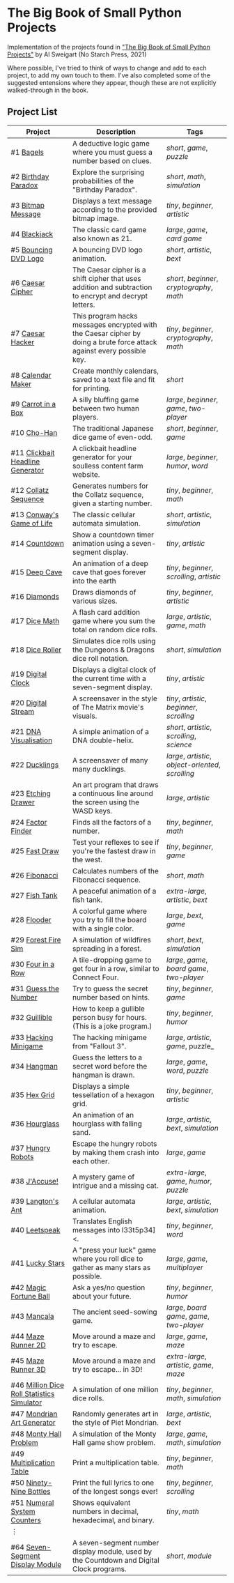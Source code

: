 # The Big Book of Small Python Projects
Implementation of the projects found in ["The Big Book of Small Python Projects"](https://inventwithpython.com/bigbookpython/) by Al Sweigart (No Starch Press, 2021)

Where possible, I've tried to think of ways to change and add to each project, to add my own touch to them. I've also completed some of the suggested entensions where they appear, though these are not explicitly walked-through in the book.

## Project List

| Project | Description | Tags |
|--------|--------|--------|
| #1 [Bagels](/Projects/Project%20%2301%20Bagels) | A deductive logic game where you must guess a number based on clues. | _short_, _game_, _puzzle_ |
| #2 [Birthday Paradox](/Projects/Project%20%2302%20Birthday%20Paradox) | Explore the surprising probabilities of the "Birthday Paradox". | _short_, _math_, _simulation_ |
| #3 [Bitmap Message](/Projects/Project%20%2303%20Bitmap%20Message) | Displays a text message according to the provided bitmap image. | _tiny_, _beginner_, _artistic_ |
| #4 [Blackjack](/Projects/Project%20%2304%20Blackjack) | The classic card game also known as 21. | _large_, _game_, _card game_  | 
| #5 [Bouncing DVD Logo](/Projects/Project%20%2305%20Bouncing%20DVD%20Logo) | A bouncing DVD logo animation.  | _short_, _artistic_, _bext_ |
| #6 [Caesar Cipher](/Projects/Project%20%2306%20Caesar%20Cipher) | The Caesar cipher is a shift cipher that uses addition and subtraction to encrypt and decrypt letters. | _short_, _beginner_, _cryptography_, _math_ |
| #7 [Caesar Hacker](/Projects/Project%20%2307%20Caesar%20Hacker) | This program hacks messages encrypted with the Caesar cipher by doing a brute force attack against every possible key. | _tiny_, _beginner_, _cryptography_, _math_ |
| #8 [Calendar Maker](/Projects/Project%20%2308%20Calendar%20Maker) | Create monthly calendars, saved to a text file and fit for printing. | _short_ |
| #9 [Carrot in a Box](/Projects/Project%20%2309%20Carrot%20in%20a%20Box) | A silly bluffing game between two human players. | _large_, _beginner_, _game_, _two-player_ |
| #10 [Cho-Han](/Projects/Project%20%2310%20Cho-Han) | The traditional Japanese dice game of even-odd. | _short_, _beginner_, _game_ |
| #11 [Clickbait Headline Generator](/Projects/Project%20%2311%20Clickbait%20Headline%20Generator) | A clickbait headline generator for your soulless content farm website. | _large_, _beginner_, _humor_, _word_ |
| #12 [Collatz Sequence](/Projects/Project%20%2312%20Collatz%20Sequence)| Generates numbers for the Collatz sequence, given a starting number. | _tiny_, _beginner_, _math_ |
| #13 [Conway's Game of Life](/Projects/Project%20%2313%20Conway%27s%20Game%20of%20Life) | The classic cellular automata simulation. | _short_, _artistic_, _simulation_ |
| #14 [Countdown](/Projects/Project%20%2314%20Countdown) | Show a countdown timer animation using a seven-segment display. | _tiny_, _artistic_ |
| #15 [Deep Cave](/Projects/Project%20%2315%20Deep%20Cave) | An animation of a deep cave that goes forever into the earth | _tiny_, _beginner_, _scrolling_, _artistic_ |
| #16 [Diamonds](/Projects/Project%20%2316%20Diamonds) | Draws diamonds of various sizes. | _tiny_, _beginner_, _artistic_ |
| #17 [Dice Math](/Projects/Project%20%2317%20Dice%20Math) | A flash card addition game where you sum the total on random dice rolls. | _large_, _artistic_, _game_, _math_ |
| #18 [Dice Roller](/Projects/Project%20%2318%20Dice%20Roller) | Simulates dice rolls using the Dungeons & Dragons dice roll notation. | _short_, _simulation_ |
| #19 [Digital Clock](/Projects/Project%20%2319%20Digital%20Clock) | Displays a digital clock of the current time with a seven-segment display. | _tiny_, _artistic_ |
| #20 [Digital Stream](/Projects/Project%20%2320%20Digital%20Stream) | A screensaver in the style of The Matrix movie's visuals. | _tiny_, _artistic_, _beginner_, _scrolling_ |
| #21 [DNA Visualisation](/Projects/Project%20%2321%20DNA%20Visualisation) | A simple animation of a DNA double-helix. | _short_, _artistic_, _scrolling_, _science_ |
| #22 [Ducklings](/Projects/Project%20%2322%20Ducklings) | A screensaver of many many ducklings. | _large_, _artistic_, _object-oriented_, _scrolling_ | 
| #23 [Etching Drawer](/Projects/Project%20%2323%20Etching%20Drawer) | An art program that draws a continuous line around the screen using the WASD keys. | _large_, _artistic_ |
| #24 [Factor Finder](/Projects/Project%20%2324%20Factor%20Finder) | Finds all the factors of a number. | _tiny_, _beginner_, _math_ |
| #25 [Fast Draw](/Projects/Project%20%2325%20Fast%20Draw) | Test your reflexes to see if you're the fastest draw in the west. | _tiny_, _beginner_, _game_  |
| #26 [Fibonacci](/Projects/Project%20%2326%20Fibonacci) | Calculates numbers of the Fibonacci sequence. | _short_, _math_  |
| #27 [Fish Tank](/Projects/Project%20%2327%20Fish%20Tank) | A peaceful animation of a fish tank. | _extra-large_, _artistic_, _bext_ |
| #28 [Flooder](/Projects/Project%20%2328%20Flooder) | A colorful game where you try to fill the board with a single color. | _large_, _bext_, _game_ |
| #29 [Forest Fire Sim](/Projects/Project%20%2329%20Forest%20Fire%20Sim) | A simulation of wildfires spreading in a forest. | _short_, _bext_, _simulation_ |
| #30 [Four in a Row](/Projects/Project%20%2330%20Four%20In%20A%20Row) | A tile-dropping game to get four in a row, similar to Connect Four. | _large_, _game_, _board game_, _two-player_ |
| #31 [Guess the Number](/Projects/Project%20%2331%20Guess%20the%20Number) | Try to guess the secret number based on hints. | _tiny_, _beginner_, _game_ |
| #32 [Guillible](/Projects/Project%20%2332%20Guillible) | How to keep a gullible person busy for hours. (This is a joke program.) | _tiny_, _beginner_, _humor_ |
| #33 [Hacking Minigame](/Projects/Project%20%2333%20Hacking%20Minigame)| The hacking minigame from "Fallout 3". | _large_, _artistic_, _game_, puzzle_ |
| #34 [Hangman](/Projects/Project%20%2334%20Hangman) | Guess the letters to a secret word before the hangman is drawn. | _large_, _game_, _word_, _puzzle_ |
| #35 [Hex Grid](/Projects/Project%20%2335%20Hex%20Grid) | Displays a simple tessellation of a hexagon grid. | _tiny_, _beginner_, _artistic_ |
| #36 [Hourglass](/Projects/Project%20%2336%20Hourglass) | An animation of an hourglass with falling sand. | _large_, _artistic_, _bext_, _simulation_ |
| #37 [Hungry Robots](/Projects/Project%20%2337%20Hungry%20Robots) | Escape the hungry robots by making them crash into each other. | _large_, _game_ |
| #38 [J'Accuse!](/Projects/Project%20%2338%20J%27Accuse%21) | A mystery game of intrigue and a missing cat. | _extra-large_, _game_, _humor_, _puzzle_ |
| #39 [Langton's Ant](Projects/Project%20%2339%20Langton%27s%20Ant) | A cellular automata animation. | _large_, _artistic_, _bext_, _simulation_ |
| #40 [Leetspeak](Projects/Project%20%2340%20Leetspeak) | Translates English messages into l33t5p34]<. | _tiny_, _beginner_, _word_ |
| #41 [Lucky Stars](Projects/Project%20%2341%20Lucky%20Stars) | A "press your luck" game where you roll dice to gather as many stars as possible.  | _large_, _game_, _multiplayer_ |
| #42 [Magic Fortune Ball](Projects/Project%20%2342%20Magic%20Fortune%20Ball) | Ask a yes/no question about your future. | _tiny_, _beginner_, _humor_ |
| #43 [Mancala](Projects/Project%20%2343%20Mancala) | The ancient seed-sowing game. | _large_, _board game_, _game_, _two-player_ |
| #44 [Maze Runner 2D](Projects/Project%20%2343%20Maze%20Runner%202D) | Move around a maze and try to escape. | _large_, _game_, _maze_ |
| #45 [Maze Runner 3D](Projects/Project%20%2344%20Maze%20Runner%203D) | Move around a maze and try to escape... in 3D! | _extra-large_, _artistic_, _game_, _maze_ |
| #46 [Million Dice Roll Statistics Simulator](Projects/Project%20%2346%20Million%20Dice%20Roll%20Statistics%20Simulator)| A simulation of one million dice rolls. | _tiny_, _beginner_, _math_, _simulation_ |
| #47 [Mondrian Art Generator](Projects/Project%20%2347%20Mondrian%20Art%20Generator)| Randomly generates art in the style of Piet Mondrian. | _large_, _artistic_, _bext_ |
| #48 [Monty Hall Problem](Projects/Project%20%2348%20Monty%20Hall%20Problem) | A simulation of the Monty Hall game show problem. | _large_, _game_, _math_, _simulation_ |
| #49 [Multiplication Table](Projects/Project%20%2349%20Multiplication%20Table) | Print a multiplication table. | _tiny_, _beginner_, _math_ |
| #50 [Ninety-Nine Bottles](Projects/Project%20%2350%20Ninety-Nine%20Bottles) | Print the full lyrics to one of the longest songs ever! | _tiny_, _beginner_, _scrolling_ |
| #51 [Numeral System Counters](Projects/Project%20%2351%20Numeral%20System%20Counters) |  Shows equivalent numbers in decimal, hexadecimal, and binary. | _tiny_, _math_ |
|⋮ | | |
| #64 [Seven-Segment Display Module](/Projects/Project%20%2364%20Seven-Segment%20Display%20Module) | A seven-segment number display module, used by the Countdown and Digital Clock programs.| _short_, _module_ |
